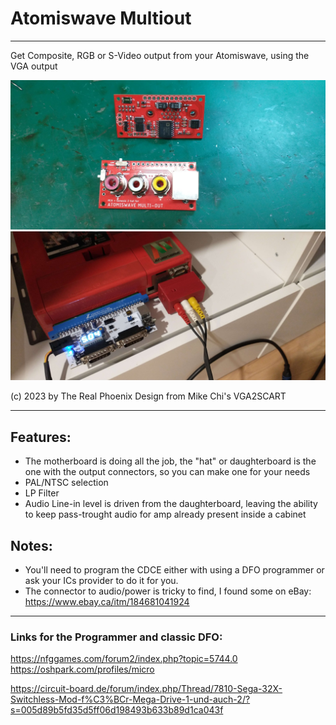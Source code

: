 # Atomiswave Multiout
---
Get Composite, RGB or S-Video output from your Atomiswave, using the VGA output

![PCB xemple](https://github.com/TRP-Retromods/Atomiswave-Multiout/blob/main/PICS/1.jpg)
![workinunit exemple](https://github.com/TRP-Retromods/Atomiswave-Multiout/blob/main/PICS/2.jpg)


(c) 2023 by The Real Phoenix
Design from Mike Chi's VGA2SCART

---

## Features:
- The motherboard is doing all the job, the "hat" or daughterboard is the one with the output connectors, so you can make one for your needs
- PAL/NTSC selection
- LP Filter
- Audio Line-in level is driven from the daughterboard, leaving the ability to keep pass-trought audio for amp already present inside a cabinet

## Notes:
- You'll need to program the CDCE either with using a DFO programmer or ask your ICs provider to do it for you.
- The connector to audio/power is tricky to find, I found some on eBay: https://www.ebay.ca/itm/184681041924


---
### Links for the Programmer and classic DFO:
https://nfggames.com/forum2/index.php?topic=5744.0
https://oshpark.com/profiles/micro

https://circuit-board.de/forum/index.php/Thread/7810-Sega-32X-Switchless-Mod-f%C3%BCr-Mega-Drive-1-und-auch-2/?s=005d89b5fd35d5ff06d198493b633b89d1ca043f
